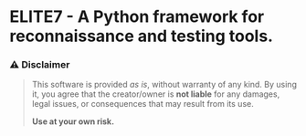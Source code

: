 # ELITE7 - A Python framework for reconnaissance and testing tools.

### ⚠️ Disclaimer

> This software is provided *as is*, without warranty of any kind. By using it, you agree that the creator/owner is **not liable** for any damages, legal issues, or consequences that may result from its use.  
>  
> **Use at your own risk.**
